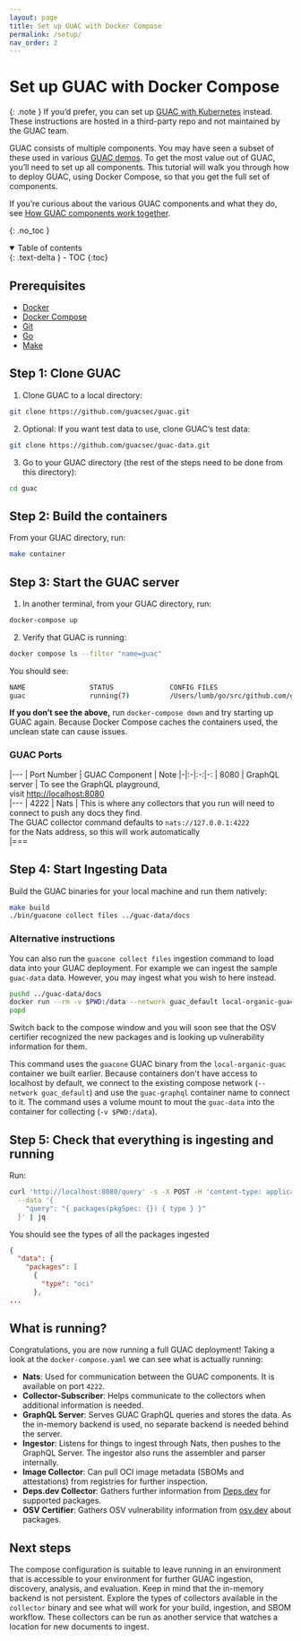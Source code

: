 ```yaml
---
layout: page
title: Set up GUAC with Docker Compose
permalink: /setup/
nav_order: 2
---
```



# Set up GUAC with Docker Compose

{: .note }
If you’d prefer, you can set up [GUAC with Kubernetes](https://github.com/kusaridev/helm-charts/tree/main/charts/guac) instead. These instructions are hosted in a third-party repo and not maintained by the GUAC team.


GUAC consists of multiple components. You may have seen a subset of these used in various [GUAC demos](https://guac.sh/guac-demos/). To get the most value out of GUAC, you’ll need to set up all components. This tutorial will walk you through how to deploy GUAC, using Docker Compose, so that you get the full set of components.

If you’re curious about the various GUAC components and what they do, see [How GUAC components work together](https://guac.sh/guac-components/).

{: .no_toc }

<details open markdown="block">
  <summary>
    Table of contents
  </summary>
  {: .text-delta }
- TOC
{:toc}
</details>

## Prerequisites

- [Docker](https://docs.docker.com/get-docker/)
- [Docker Compose](https://docs.docker.com/compose/install/)
- [Git](https://github.com/git-guides/install-git)
- [Go](https://go.dev/doc/install) 
- [Make](https://www.gnu.org/software/make/)

## Step 1: Clone GUAC
1. Clone GUAC to a local directory:
  ```bash
  git clone https://github.com/guacsec/guac.git
  ```

2. Optional: If you want test data to use, clone GUAC’s test data:
  ```bash
  git clone https://github.com/guacsec/guac-data.git
  ```

3. Go to your GUAC directory (the rest of the steps need to be done from this directory):
  ```bash
  cd guac
  ```

## Step 2: Build the containers

From your GUAC directory, run:

  ```bash
  make container
  ```

## Step 3: Start the GUAC server

1. In another terminal, from your GUAC directory, run:
  ```bash
  docker-compose up
  ```

2. Verify that GUAC is running:
  ```bash
  docker compose ls --filter "name=guac"
  ```

  You should see:

  ```bash
  NAME                STATUS              CONFIG FILES
  guac                running(7)          /Users/lumb/go/src/github.com/guacsec/guac/docker-compose.yml
  ```

  **If you don’t see the above,** run `docker-compose down` and try starting up GUAC again. Because Docker Compose caches the containers used, the unclean state can cause issues.

### GUAC Ports

|---
| Port Number | GUAC Component | Note
|-|:-|:-:|-:
| 8080 | GraphQL server | To see the GraphQL playground, <br />visit [http://localhost:8080](http://localhost:8080)  
|---
| 4222 | Nats | This is where any collectors that you run will need to <br />connect to push any docs they find. <br />The GUAC collector command defaults to `nats://127.0.0.1:4222` <br />for the Nats address, so this will work automatically    
|===

## Step 4: Start Ingesting Data

Build the GUAC binaries for your local machine and run them natively:

```bash
make build
./bin/guacone collect files ../guac-data/docs
```

### Alternative instructions
You can also run the `guacone collect files` ingestion command to load data into
your GUAC deployment. For example we can ingest the sample `guac-data` data.
However, you may ingest what you wish to here instead.

```bash
pushd ../guac-data/docs
docker run --rm -v $PWD:/data --network guac_default local-organic-guac:latest /opt/guac/guacone collect files /data --gql-endpoint http://guac-graphql:8080/query
popd
```

Switch back to the compose window and you will soon see that the OSV certifier
recognized the new packages and is looking up vulnerability information for
them.

This command uses the `guacone` GUAC binary from the `local-organic-guac`
container we built earlier. Because containers don't have access to localhost by
default, we connect to the existing compose network (`--network guac_default`)
and use the `guac-graphql` container name to connect to it. The command uses a
volume mount to mout the `guac-data` into the container for collecting
(`-v $PWD:/data`).



## Step 5: Check that everything is ingesting and running

Run:

```bash
curl 'http://localhost:8080/query' -s -X POST -H 'content-type: application/json' \
  --data '{
    "query": "{ packages(pkgSpec: {}) { type } }"
  }' | jq
```

You should see the types of all the packages ingested

```json
{
  "data": {
    "packages": [
      {
        "type": "oci"
      },
...
```

## What is running?
Congratulations, you are now running a full GUAC deployment! Taking a look at the `docker-compose.yaml` we can see what is actually running:

- **Nats**: Used for communication between the GUAC components. It is
  available on port `4222`.
- **Collector-Subscriber**: Helps communicate to the collectors
  when additional information is needed.
- **GraphQL Server**: Serves GUAC GraphQL queries and stores the data. As the
  in-memory backend is used, no separate backend is needed behind the server.
- **Ingestor**: Listens for things to ingest through Nats, then
  pushes to the GraphQL Server. The ingestor also runs the assembler and parser
  internally.
- **Image Collector**: Can pull OCI image metadata (SBOMs and
  attestations) from registries for further inspection.
- **Deps.dev Collector**: Gathers further information from
  [Deps.dev](https://deps.dev/) for supported packages.
- **OSV Certifier**: Gathers OSV vulnerability information from
  [osv.dev](https://osv.dev/) about packages.

## Next steps
The compose configuration is suitable to leave running in an environment that is
accessible to your environment for further GUAC ingestion, discovery, analysis,
and evaluation. Keep in mind that the in-memory backend is not persistent.
Explore the types of collectors available in the `collector` binary and see what
will work for your build, ingestion, and SBOM workflow. These collectors can be
run as another service that watches a location for new documents to ingest.
